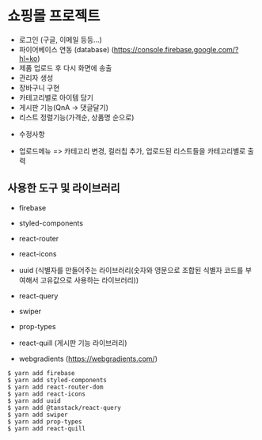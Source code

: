 # 쇼핑몰 프로젝트
- 로그인 (구글, 이메일 등등...)
- 파이어베이스 연동 (database) (https://console.firebase.google.com/?hl=ko)
- 제품 업로드 후 다시 화면에 송출
- 관리자 생성
- 장바구니 구현
- 카테고리별로 아이템 담기
- 게시판 기능(QnA -> 댓글달기)
- 리스트 정렬기능(가격순, 상품명 순으로)

* 수정사항
- 업로드메뉴 => 카테고리 변경, 컬러칩 추가, 업로드된 리스트들을 카테고리별로 출력

## 사용한 도구 및 라이브러리
- firebase
- styled-components
- react-router
- react-icons
- uuid (식별자를 만들어주는 라이브러리(숫자와 영문으로 조합된 식별자 코드를 부여해서 고유값으로 사용하는 라이브러리))
- react-query
- swiper
- prop-types
- react-quill (게시판 기능 라이브러리)

- webgradients (https://webgradients.com/)
```
$ yarn add firebase
$ yarn add styled-components
$ yarn add react-router-dom
$ yarn add react-icons
$ yarn add uuid 
$ yarn add @tanstack/react-query
$ yarn add swiper
$ yarn add prop-types
$ yarn add react-quill
```